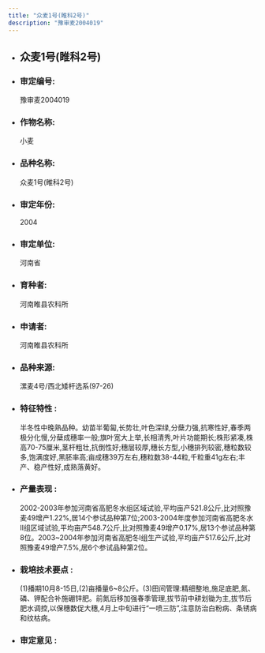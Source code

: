 ```yaml
---
title: "众麦1号(睢科2号)"
description: "豫审麦2004019"
---
```

* ## 众麦1号(睢科2号)
* ###  审定编号:  
   豫审麦2004019

*  ### 作物名称:  
   小麦

*   ###  品种名称: 
    众麦1号(睢科2号)

*   ### 审定年份: 
    2004

*   ### 审定单位:  
    河南省

*   ### 育种者:  
    河南睢县农科所

*   ### 申请者:  
    河南睢县农科所

*   ### 品种来源:  
    漯麦4号/西北矮杆选系(97-26)

*   ### 特征特性 : 
    半冬性中晚熟品种。幼苗半葡匐,长势壮,叶色深绿,分蘖力强,抗寒性好,春季两极分化慢,分蘖成穗率一般;旗叶宽大上举,长相清秀,叶片功能期长;株形紧凑,株高70-75厘米,茎杆粗壮,抗倒性好;穗层较厚,穗长方型,小穗排列较密,穗粒数较多,饱满度好,黑胚率高;亩成穗39万左右,穗粒数38-44粒,千粒重41g左右;丰产、稳产性好,成熟落黄好。

*   ### 产量表现 : 
    2002-2003年参加河南省高肥冬水组区域试验,平均亩产521.8公斤,比对照豫麦49增产1.22%,居14个参试品种第7位;2003-2004年度参加河南省高肥冬水Ⅱ组区域试验,平均亩产548.7公斤,比对照豫麦49增产0.17%,居13个参试品种第8位。2003~2004年参加河南省高肥冬Ⅰ组生产试验,平均亩产517.6公斤,比对照豫麦49增产7.5%,居6个参试品种第2位。

*   ### 栽培技术要点 : 
    (1)播期10月8-15日,(2)亩播量6~8公斤。(3)田间管理:精细整地,施足底肥,氮、磷、钾配合补施硼锌肥。前氮后移加强春季管理,拔节前中耕划锄为主,拔节后肥水调控,以保穗数促大穗,4月上中旬进行“一喷三防”,注意防治白粉病、条锈病和纹枯病。

*   ### 审定意见 : 
    
